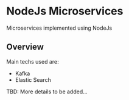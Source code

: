 # NodeJs Microservices

Microservices implemented using NodeJs

## Overview

Main techs used are:

- Kafka
- Elastic Search

TBD: More details to be added...
